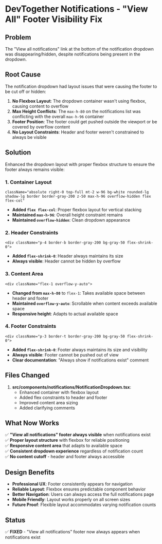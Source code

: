 # DevTogether Notifications - "View All" Footer Visibility Fix

## Problem
The "View all notifications" link at the bottom of the notification dropdown was disappearing/hidden, despite notifications being present in the dropdown.

## Root Cause
The notification dropdown had layout issues that were causing the footer to be cut off or hidden:

1. **No Flexbox Layout**: The dropdown container wasn't using flexbox, causing content to overflow
2. **Max Height Conflicts**: The `max-h-80` on the notifications list was conflicting with the overall `max-h-96` container
3. **Footer Position**: The footer could get pushed outside the viewport or be covered by overflow content
4. **No Layout Constraints**: Header and footer weren't constrained to always be visible

## Solution
Enhanced the dropdown layout with proper flexbox structure to ensure the footer always remains visible:

### **1. Container Layout**
```tsx
className="absolute right-0 top-full mt-2 w-96 bg-white rounded-lg shadow-lg border border-gray-200 z-50 max-h-96 overflow-hidden flex flex-col"
```
- **Added `flex flex-col`**: Proper flexbox layout for vertical stacking
- **Maintained `max-h-96`**: Overall height constraint remains
- **Maintained `overflow-hidden`**: Clean dropdown appearance

### **2. Header Constraints**
```tsx
<div className="p-4 border-b border-gray-200 bg-gray-50 flex-shrink-0">
```
- **Added `flex-shrink-0`**: Header always maintains its size
- **Always visible**: Header cannot be hidden by overflow

### **3. Content Area**
```tsx
<div className="flex-1 overflow-y-auto">
```
- **Changed from `max-h-80`** to `flex-1`: Takes available space between header and footer
- **Maintained `overflow-y-auto`**: Scrollable when content exceeds available space
- **Responsive height**: Adapts to actual available space

### **4. Footer Constraints**
```tsx
<div className="p-3 border-t border-gray-200 bg-gray-50 flex-shrink-0">
```
- **Added `flex-shrink-0`**: Footer always maintains its size and visibility
- **Always visible**: Footer cannot be pushed out of view
- **Clear documentation**: "Always show if notifications exist" comment

## Files Changed
1. **src/components/notifications/NotificationDropdown.tsx**:
   - Enhanced container with flexbox layout
   - Added flex constraints to header and footer
   - Improved content area sizing
   - Added clarifying comments

## What Now Works
✅ **"View all notifications" footer always visible** when notifications exist  
✅ **Proper layout structure** with flexbox for reliable positioning  
✅ **Responsive content area** that adapts to available space  
✅ **Consistent dropdown experience** regardless of notification count  
✅ **No content cutoff** - header and footer always accessible  

## Design Benefits
- **Professional UX**: Footer consistently appears for navigation
- **Reliable Layout**: Flexbox ensures predictable component behavior  
- **Better Navigation**: Users can always access the full notifications page
- **Mobile Friendly**: Layout works properly on all screen sizes
- **Future Proof**: Flexible layout accommodates varying notification counts

## Status
✅ **FIXED** - "View all notifications" footer now always appears when notifications exist 